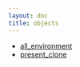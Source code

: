 ```yaml
---
layout: doc
title: objects
---
```

* [all_environment](all_environment.html)
* [present_clone](present_clone.html)
